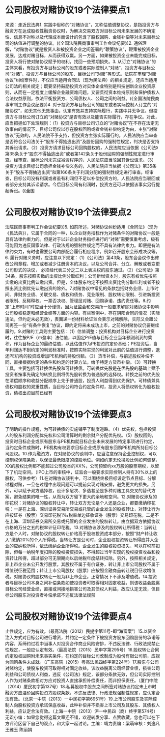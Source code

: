 # 公司股权对赌协议19个法律要点1

来源：走近民法典1. 实践中俗称的“对赌协议”，又称估值调整协议，是指投资方与融资方在达成股权性融资协议时，为解决交易双方对目标公司未来发展的不确定性、信息不对称以及代理成本而设计的包含了股权回购、金钱补偿等对未来目标公司的估值进行调整的协议。(《全国法院民商事审判工作会议纪要》)2. 通俗理解，“对赌协议”就是投资人和被投资企业之间签署的“鞭策协议”，鞭策被投资企业发展，达成对赌目标，从而获得双赢。另一方面，如果被投资企业未能完成目标，投资人将行使对赌协议赋予的权利，找回一些预期损失。3. 从订立“对赌协议”的主体来看，有投资方与目标公司的股东或者实际控制人“对赌”、投资方与目标公司“对赌”、投资方与目标公司的股东、目标公司“对赌”等形式。法院在审理“对赌协议”纠纷案件时，不仅应当适用合同法（现为民法典）的相关规定，还应当适用公司法的相关规定；既要坚持鼓励投资方对实体企业特别是科技创新企业投资原则，从而在一定程度上缓解企业融资难问题，又要贯彻资本维持原则和保护债权人合法权益原则，依法平衡投资方、公司债权人、公司之间的利益。(《全国法院民商事审判工作会议纪要》)4. 对于投资方与目标公司的股东或者实际控制人订立的“对赌协议”，如无其他无效事由，认定有效并支持实际履行，实践中并无争议。但投资方与目标公司订立的“对赌协议”是否有效以及能否实际履行，存在争议。对此，应当把握如下处理规则：（1）投资方与目标公司订立的“对赌协议”在不存在法定无效事由的情况下，目标公司仅以存在股权回购或者金钱补偿约定为由，主张“对赌协议”无效的，人民法院不予支持，但投资方主张实际履行的，人民法院应当审查是否符合公司法关于“股东不得抽逃出资”及股份回购的强制性规定，判决是否支持其诉讼请求。（2）投资方请求目标公司回购股权的，人民法院应当依据《公司法》第35条关于“股东不得抽逃出资”或者第142条关于股份回购的强制性规定进行审查。经审查，目标公司未完成减资程序的，人民法院应当驳回其诉讼请求。（3）投资方请求目标公司承担金钱补偿义务的，人民法院应当依据《公司法》第35条关于“股东不得抽逃出资”和第166条关于利润分配的强制性规定进行审查。经审查，目标公司没有利润或者虽有利润但不足以补偿投资方的，人民法院应当驳回或者部分支持其诉讼请求。今后目标公司有利润时，投资方还可以依据该事实另行提起诉讼。(《全国

# 公司股权对赌协议19个法律要点2

法院民商事审判工作会议纪要》)5. 如前所述，对赌协议纠纷适用《合同法》（现为《民法典》），它属于合同的一种，以企业财务指标作为对赌条件的对赌协议一般是具有法律约束力的。但是对于以非企业财务指标进行的“对赌”需要慎重考虑，极有可能因为违反国家法律、行政法规的强制性规定而不具有法律约束力。即便是有法律约束力，有时也需要公司内部配合履行相应程序，例如召开股东会形成决议等。6. 履行对赌义务时，应注意以下规定：（1）《公司法》第43条，股东会会议作出修改公司章程、增加或者减少注册资本的决议，以及公司合并、分立、解散或者变更公司形式的决议， 必须经代表三分之二以上表决权的股东通过。（2）《公司法》第34条，股东按照实缴的出资比例分取红利；公司新增资本时，股东有权优先按照实缴的出资比例认缴出资。但是，全体股东约定不按照出资比例分取红利或者不按照出资比例优先认缴出资的除外。7.对赌协议中常见的条款包括财务业绩、上市时间、非财务业绩、关联交易、债权和债务、竞业限制、股权转让限制、引进新投资者限制、反稀释权、一票否决权、管理层对赌、回购承诺、违约责任等。8.约定“上市时间”时应当十分谨慎，因为证监会和交易所一般要求解除对赌协议中影响公司股权稳定和经营业绩等方面的内容。有些案例中，存在阴阳合同的情况（实际违法，但约定未必无效），表面递一份材料给证监会表示对赌解除，实际又会跟公司再签一份“有条件恢复”协议，即约定将来未成功上市，之前的对赌协议仍要继续履约。9.对赌的工具则主要包括：（1）估值调整：投资机构对目标企业进行投资时，往往按P/E（市盈率）法估值，以固定P/E值与目标企业当年预测利润的乘积，作为目标企业的最终估值，以此估值作为PE投资的定价基础；PE投资后，当年利润达不到约定的利润标准时，按照实际实现的利润对此前的估值进行调整，退还PE机构的投资或增加PE机构的持股份额。（2）货币补偿，与前述股权补偿不同，直接根据约定的条件和约定的计算方法，给予特定方货币补偿。（3）可转换工具，主要包括可转换优先股和可转换债。可转换优先股是在优先股的基础上赋予投资者按事先确定的转换比例将优先股转换为普通股的选择权。转换之前的优先股在清偿顺序和收益分配顺序上先于普通股，投资人利益得到优先保护。可转债兼具债权和股权的双重性质，当目标公司符合约定条件时，投资人将债权转化为股权投资，债权出资目前已经有

# 公司股权对赌协议19个法律要点3

了明确的操作规程，为可转换债的实施铺平了制度道路。（4）优先权，包括投资人的股东利润分配优先权和公司清算时的剩余财产分配优先权。（5）股权回购，投资时目标企业或原有股东与PE机构就目标企业未来发展的特定事项进行约定，当约定条件成熟时，PE机构有权要求目标企业或原有股东回购PE机构所持目标公司股权。10.作为融资方，在对赌协议的谈判中，应当注意保持企业控制权，可以控制权保障条款，以保证最低限度的控股地位。例如约定无论换股比例如何调整，XX的股权比例都不能超过公司股本的XX%，公司预留约xx万股的股票期权，以留下了机动空间。（IPO上市的审核中，证监会一般要求实际控制人持有30%以上的股权，可供参考）11.在对赌协议谈判中，可以围绕终极目标设定节点目标、分解过程对赌，一旦在过程中出现问题可以提前实现对赌安排，避免更大的损失。另外，可以赋予双方选择权，设计多层次、多选甚至是多种对赌工具交叉的替代方案，避免结果的唯一性，从而为双方留下更大的余地和空间。12.对赌协议涉及的印花税：对赌协议的股权转让中，转让双方无论是个人还是企业，都要缴纳印花税：一是在上海、深圳证券交易所交易或托管的企业发生的股权转让，对转让行为应按证券（股票）交易印花税1‰税率单边征收证券（股票）交易印花税。二是不在上海、深圳证券交易所交易或托管的企业发生的股权转让，由立据双方依据协议价格的万分之五的税率计征印花税。13.对赌协议涉及的股权转让所得税：当转让方是个人时，对赌协议的股权转让价格高于股权投资成本部分，按照“财产转让收入”缴纳20%的个人所得税。当转让方是公司时，企业股权投资转让所得应并入企业的应纳税所得，依法缴纳企业所得税。企业发生的股权投资损失，可以在税前扣除，但每一纳税年度扣除的股权投资损失，不得超过当年实现的股权投资收益和投资转让所得，超过部分可无限期向以后纳税年度结转扣除。另外，按照相关规定，非上市企业未公开发行股票，其股权不属于有价证券，转让非上市公司股权不属于增值税征税范围；转让上市公司股权（股票）应按照金融商品转让税目征收增值税。对赌协议的股权转让一般为非上市企业，正常情况下不涉及增值税。14.投资者与目标公司本身之间补偿条款如使投资者可取得相对固定收益，则该收益会脱离目标公司经营业绩，直接或间接地损害公司及其债权人利益，故应认定无效，但目标公司股东对投资者补偿承诺不违反法律法规禁

# 公司股权对赌协议19个法律要点4

止性规定，应为有效。（最高法院（2012）民提字第11号-即“海富案”）15.以资金注入方式对目标公司进行增资，并约定一定条件下被投资方股东回购股份的承诺等内容，系缔约过程中当事人对投资合作商业风险安排，不违反法律、行政法规禁止性规定，一般应认定有效。（最高法院（2015）民申字第295号）16.股权转让合同约定股权回购附未来事实条件，在约定的目标公司改制成为股份有限公司前，应视为回购条件未成就。（广东高院（2015）粤高法民四终字第224号）17.股东与公司对赌约定，使股东投资可取得相对固定收益，该收益脱离公司经营业绩，损害公司利益和公司债权人利益，违反《公司法》规定，该部分条款无效，但公司实际控制人作为对赌条款相对方应对投资人直接承担补偿责任，而非担保责任。（厦门中院（2014）厦民初字第137号）18.私募股权中股东之间所签对赌协议约定未上市时融资方应溢价回购投资方股权条款，不违反法律、行政法规强制性规定，应认定合法有效。（北京一中院（2013）一中民初字第6951号）19.上市公司股东及实际控制人向股权投资方承诺保底收益，此种补偿并不损害上市公司及其股东、其债权人利益，应认定合法有效。（上海一中院（2013）沪一中民四（商）终字第574号）无讼小编：如果您觉得这篇文章还不错，欢迎转发分享、点赞收藏，您也可以在下方评论区留下自己的观点，和大家一起讨论。主编：靖力责编：梁萌审核：刘逸凡 王雅玉 陈丽娟

